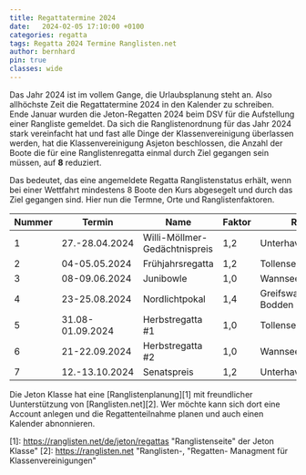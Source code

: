 ```yaml
---
title: Regattatermine 2024
date:   2024-02-05 17:10:00 +0100
categories: regatta
tags: Regatta 2024 Termine Ranglisten.net
author: bernhard
pin: true
classes: wide
---
```

Das Jahr 2024 ist im vollem Gange, die Urlaubsplanung steht an. Also allhöchste Zeit die Regattatermine 2024 in den Kalender zu schreiben.  
Ende Januar wurden die Jeton-Regatten 2024 beim DSV für die Aufstellung einer Rangliste gemeldet. Da sich die Ranglistenordnung für das Jahr 2024 stark vereinfacht hat und fast alle Dinge der Klassenvereinigung überlassen werden, hat die Klassenvereinigung Asjeton beschlossen, die Anzahl der Boote die für eine Ranglistenregatta einmal durch Ziel gegangen sein müssen, auf **8** reduziert.  

Das bedeutet, das eine angemeldete Regatta Ranglistenstatus erhält, wenn bei einer Wettfahrt mindestens 8 Boote den Kurs abgesegelt und durch das Ziel gegangen sind. Hier nun die Termne, Orte und Ranglistenfaktoren. 

|Nummer |Termin             |Name                              | Faktor |Revier            |Veranstalter|
|-------|-------------------|----------------------------------|--------|------------------|------------|
|1		|27.-28.04.2024     |Willi-Möllmer-Gedächtnispreis     |1,2     | Unterhavel       |SCO         |
|2		|04-05.05.2024		|Frühjahrsregatta				   |1,2|Tollensesee|SVN|
|3      |08-09.06.2024		|Junibowle						   |1,0		|Wannsee |SCW-B|
|4		|23-25.08.2024		|Nordlichtpokal					   |1,4		|Greifswalder Bodden|Asjeton|
|5		|31.08-01.09.2024	|Herbstregatta #1				   |1,0		|Tollensesee|SVN|
|6		|21-22.09.2024		|Herbstregatta #2				   |1,0		|Wannsee|SCW-B|
|7		|12.-13.10.2024		|Senatspreis					   |1,2		|Unterhavel/Wannsee|BYC|


Die Jeton Klasse hat eine [Ranglistenplanung][1] mit freundlicher Uunterstützung von [Ranglisten.net][2]. Wer möchte kann sich dort eine Account anlegen und die Regattenteilnahme planen und auch einen Kalender abnonnieren.

[1]: https://ranglisten.net/de/jeton/regattas "Ranglistenseite" der Jeton Klasse"
[2]: https://ranglisten.net "Ranglisten-, "Regatten- Managment für Klassenvereinigungen"